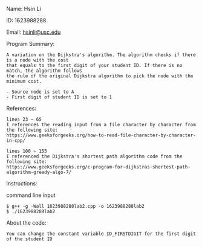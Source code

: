 Name: Hsin Li

ID: 1623988288

Email: hsinli@usc.edu

Program Summary:

    A variation on the Dijkstra's algorithm. The algorithm checks if there is a node with the cost
    that equals to the first digit of your student ID. If there is no match, the algorithm follows
    the rule of the original Dijkstra algorithm to pick the node with the minimum cost.

    - Source node is set to A
    - First digit of student ID is set to 1


References:

    lines 23 ~ 65
    I references the reading input from a file character by character from the following site:
    https://www.geeksforgeeks.org/how-to-read-file-character-by-character-in-cpp/

    lines 100 ~ 155
    I referenced the Dijkstra's shortest path algorithm code from the following site:
    https://www.geeksforgeeks.org/c-program-for-dijkstras-shortest-path-algorithm-greedy-algo-7/


Instructions:

command line input

    $ g++ -g -Wall 1623988288lab2.cpp -o 1623988288lab2
    $ ./1623988288lab2
    
About the code:

    You can change the constant variable ID_FIRSTDIGIT for the first digit of the student ID
